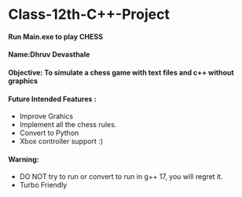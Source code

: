 # Class-12th-C++-Project

#### Run Main.exe to play CHESS

#### Name:Dhruv Devasthale

#### Objective: To simulate a chess game  with text files and c++ without graphics

#### Future Intended Features :
* Improve Grahics
* Implement all the chess rules.
* Convert to Python
* Xbox controller support :)

#### Warning:
* DO NOT try to run or convert to run in g++ 17, you will regret it.
* Turbo Friendly
